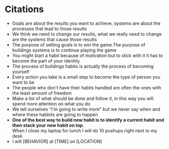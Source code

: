 # Citations
- Goals are about the results you want to achieve, systems are about the processes that lead to those results
- We think we need to change our results, what we really need to change are the systems that cause those results
- The purpose of setting goals is to win the game.The purpose of buildings systems is to continue playing the game
- You might start a habit because of motivation but to stick with it it has to become the part of your identity
- The process of buildings habits is actually the process of becoming yourself
- Every action you take is a small step to become the type of person you want to be 
- The people who don't have their habits handled are often the ones with the least amount of freedom
- Make a list of what should be done and follow it, in this way you will spend more attention on what you do
- We tell ourselves "I'm going to write more" but we never say when and where these habbits are going to happen
- **One of the best way to build new habit is to identify a current habit and then stack your new habit on top**.   
		When I close my laptop for lunch I will do 10 pushups right next to my desk
- I will [BEHAVIOR] at [TIME] on [LOCATION]
